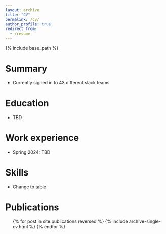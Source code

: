 ```yaml
---
layout: archive
title: "CV"
permalink: /cv/
author_profile: true
redirect_from:
  - /resume
---
```


{% include base_path %}

Summary
======
* Currently signed in to 43 different slack teams

Education
======
* TBD

Work experience
======
* Spring 2024: TBD
  
Skills
======
* Change to table

Publications
======
  <ul>{% for post in site.publications reversed %}
    {% include archive-single-cv.html %}
  {% endfor %}</ul>
  
<!-- Talks
======
  <ul>{% for post in site.talks reversed %}
    {% include archive-single-talk-cv.html  %}
  {% endfor %}</ul> -->
  
<!-- Teaching
======
  <ul>{% for post in site.teaching reversed %}
    {% include archive-single-cv.html %}
  {% endfor %}</ul> -->
  
<!-- Service and leadership
======
* Currently signed in to 43 different slack teams -->
